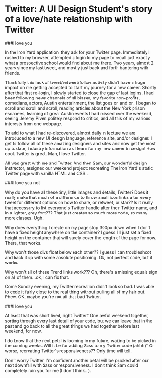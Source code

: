 # Twitter: A UI Design Student's story of a love/hate relationship with Twitter

###I love you

In the Iron Yard application, they ask for your Twitter page. Immediately I rushed to my browser, attempted a login to my page to recall just exactly what a prospective school would find about me there. Two years, almost 2 years since my last tweet, and mostly just back and forth bantering with friends. 
	
Thankfully this lack of tweet/retweet/follow activity didn’t have a huge impact on me getting accepted to start my journey for a new career. Shortly after that first re-login, I slowly started to close the gap of last logins. I had been following news channels of all biases, my favorite non-profits, comedians, actors, Austin entertainment, the list goes on and on. I began to scroll and scroll and scroll, reading articles about the New York prison escapees, learning of great Austin events I had missed over the weekend, seeing Jeremy Piven politely respond to critics, and all this of my various interests from one webpage.
	
To add to what I had re-discovered, almost daily in lecture we are introduced to a new UI design language, reference site, and/or designer. I get to follow all of these amazing designers and sites and now get the most up to date, industry information as I learn for my new career in design! How cool. Twitter is great. Man, I love Twitter.
	
All was great with me and Twitter. And then Sam, our wonderful design instructor, assigned our weekend project: recreating The Iron Yard's static Twitter page with vanilla HTML and CSS…
	
###I love you not

Why do you have all these tiny, little images and details, Twitter? Does it really make that much of a difference to throw small icon links after every tweet for different options on how to share, or retweet, or star?? Is it really that necessary to list everyone's Twitter handle after their Twitter name, and in a lighter, grey font??? That just creates so much more code, so many more classes. Ugh.
	
Why does everything I create on my page stop 300px down when I don't have a fixed height anywhere on the container?  I guess I'll just set a fixed height on the container that will surely cover the length of the page for now. There, that works. 
	
Why won't those divs float below each other?? I guess I can troubleshoot and hack it up with some absolute positioning. Ok, not perfect code, but it works.
	
Why won't all of these Trend links work??? Oh, there's a missing equals sign on all of them…ok, I can fix that. 
	
Come Sunday evening, my Twitter recreation didn't look so bad. I was able to code it fairly close to the real thing without pulling all of my hair out. Phew. OK, maybe you're not all that bad Twitter.
	
###I love you

At least that was short lived, right Twitter? One awful weekend together, sorting through every last detail of your code, but we can leave that in the past and go back to all the great things we had together before last weekend, for now. 
	
I do know that the next petal is looming in my future, waiting to be picked in the coming weeks. Will it be for adding Sass to my Twitter code (ahhh)? Or worse, recreating Twitter's responsiveness?? Only time will tell.
	
Don't worry Twitter. I'm confident another petal will be plucked after our next downfall with Sass or responsiveness. I don't think Sam could completely ruin you for me (I don't think…).